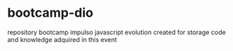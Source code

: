 # bootcamp-dio
 repository bootcamp impulso javascript evolution created for storage code and knowledge adquired in this event
